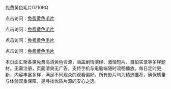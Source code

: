免费黄色毛片0710RQ

点击访问：<a href="https://heiliaowzu4ur.pages.dev">免费黄色毛片</a> 

点击访问：<a href="https://heiliaowzu4ur.pages.dev">免费黄色毛片</a> 

点击访问：<a href="https://heiliaowzu4ur.pages.dev">免费黄色毛片</a> 

点击访问：<a href="https://heiliaowzu4ur.pages.dev">免费黄色毛片</a>

本页面汇聚各类免费高清黄色资源，涵盖剧情演绎、激情短片、自拍实录等多样题材。无需注册，页面清爽无广告，支持手机与电脑端随时流畅播放。每日定时更新，内容丰富多样，满足不同观众的观看偏好。所有影片均为精选推荐，确保质量与体验双重保障，是寻找优质片源的安心之选。

<span style="display:none;">[Canonical link](https://github.com/E20250710/So16 ）</span>
